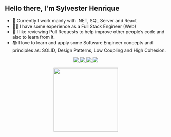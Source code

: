  ## Hello there, I'm Sylvester Henrique
  
- 🤖 Currently I work mainly with .NET, SQL Server and React
- 👨‍💻 I have some experience as a Full Stack Engineer (Web)
- 🤝 I like reviewing Pull Requests to help improve other people’s code and also to learn from it.
- 📚 I love to learn and apply some Software Engineer concepts and principles as: SOLID, Design Patterns, Low Coupling and High Cohesion.



<p align="center">
    <a href="https://www.linkedin.com/in/sylvester-henrique">
        <img src="https://img.shields.io/badge/LinkedIn-0a66c2?logo=linkedin&style=for-the-badge"></img>
    </a>
    <a href="https://stackoverflow.com/users/11799053/sylvester-henrique">
        <img src="https://img.shields.io/badge/stackoverflow-383838?logo=stackoverflow&style=for-the-badge"></img>
    </a>
    <a href="https://www.nuget.org/profiles/SylvesterH13">
        <img src="https://img.shields.io/badge/NuGet-004880?logo=nuget&style=for-the-badge"></img>
    </a>
    <a href="https://dev.to/sylvesterh13">
        <img src="https://img.shields.io/badge/dev.to-090909?logo=dev.to&style=for-the-badge&logoColor=white"></img>
    </a>  
<p>

<p align="center">
  <img height=200 align="center" src="https://github-readme-stats.vercel.app/api/top-langs/?username=SylvesterH13&layout=compact&exclude_repo=paginaPessoal&theme=holi" />
</>
